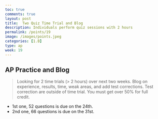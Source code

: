 ```yaml
---
toc: true
comments: true
layout: post
title:  Two Quiz Time Trial and Blog
description: Individuals perform quiz sessions with 2 hours
permalink: /points/19
image: /images/points.jpeg
categories: [1.B]
type: ap
week: 19
---
```


## AP Practice and Blog
> Looking for 2 time trials (> 2 hours) over next two weeks.  Blog on experience, results, time, weak areas, and add test corrections.   Test correction are outside of time trial.  You must get over 50% for full credit.
- 1st one, 52 questions is due on the 24th. 
- 2nd one, 66 questions is due on the 31st.